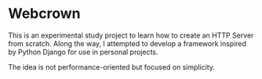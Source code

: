 # Webcrown

This is an experimental study project to learn how to create an HTTP Server from scratch. Along the way, I attempted to develop a framework inspired by Python Django for use in personal projects.

The idea is not performance-oriented but focused on simplicity.